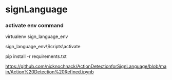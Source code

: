 # signLanguage
### activate env command 

virtualenv sign_language_env

sign_language_env\Scripts\activate

pip install -r requirements.txt

https://github.com/nicknochnack/ActionDetectionforSignLanguage/blob/main/Action%20Detection%20Refined.ipynb

